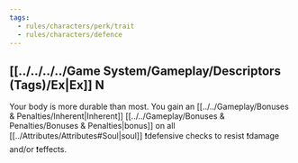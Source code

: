 ```yaml
---
tags:
  - rules/characters/perk/trait
  - rules/characters/defence
---
```

## [[../../../../Game System/Gameplay/Descriptors (Tags)/Ex|Ex]] N
Your body is more durable than most.
You gain an [[../../Gameplay/Bonuses & Penalties/Inherent|Inherent]] [[../../Gameplay/Bonuses & Penalties/Bonuses & Penalties|bonus]] on all [[../Attributes/Attributes#Soul|soul]] ❗defensive checks to resist ❗damage and/or ❗effects.
